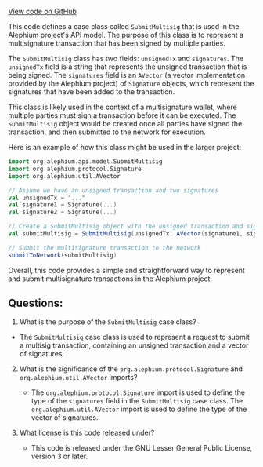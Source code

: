 [View code on GitHub](https://github.com/alephium/alephium/api/src/main/scala/org/alephium/api/model/SubmitMultisig.scala)

This code defines a case class called `SubmitMultisig` that is used in the Alephium project's API model. The purpose of this class is to represent a multisignature transaction that has been signed by multiple parties. 

The `SubmitMultisig` class has two fields: `unsignedTx` and `signatures`. The `unsignedTx` field is a string that represents the unsigned transaction that is being signed. The `signatures` field is an `AVector` (a vector implementation provided by the Alephium project) of `Signature` objects, which represent the signatures that have been added to the transaction. 

This class is likely used in the context of a multisignature wallet, where multiple parties must sign a transaction before it can be executed. The `SubmitMultisig` object would be created once all parties have signed the transaction, and then submitted to the network for execution. 

Here is an example of how this class might be used in the larger project:

```scala
import org.alephium.api.model.SubmitMultisig
import org.alephium.protocol.Signature
import org.alephium.util.AVector

// Assume we have an unsigned transaction and two signatures
val unsignedTx = "..."
val signature1 = Signature(...)
val signature2 = Signature(...)

// Create a SubmitMultisig object with the unsigned transaction and signatures
val submitMultisig = SubmitMultisig(unsignedTx, AVector(signature1, signature2))

// Submit the multisignature transaction to the network
submitToNetwork(submitMultisig)
``` 

Overall, this code provides a simple and straightforward way to represent and submit multisignature transactions in the Alephium project.
## Questions: 
 1. What is the purpose of the `SubmitMultisig` case class?
   - The `SubmitMultisig` case class is used to represent a request to submit a multisig transaction, containing an unsigned transaction and a vector of signatures.

2. What is the significance of the `org.alephium.protocol.Signature` and `org.alephium.util.AVector` imports?
   - The `org.alephium.protocol.Signature` import is used to define the type of the `signatures` field in the `SubmitMultisig` case class. The `org.alephium.util.AVector` import is used to define the type of the vector of signatures.
   
3. What license is this code released under?
   - This code is released under the GNU Lesser General Public License, version 3 or later.